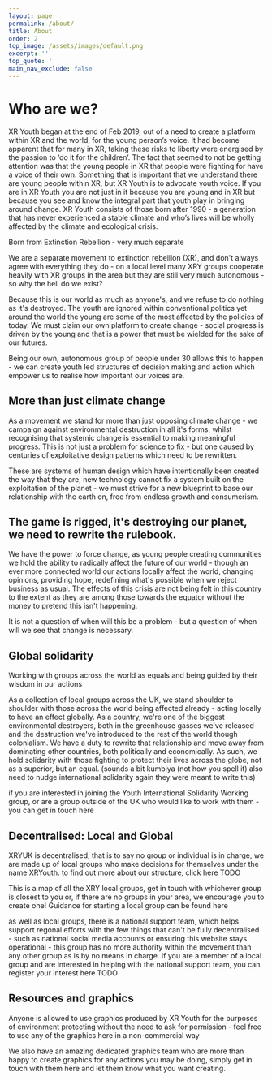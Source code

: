 ```yaml
---
layout: page
permalink: /about/
title: About
order: 2
top_image: /assets/images/default.png
excerpt: ''
top_quote: ''
main_nav_exclude: false
---
```


# Who are we?

XR Youth began at the end of Feb 2019, out of a need to create a platform within XR and the world, for the young person’s voice\. It had become apparent that for many in XR, taking these risks to liberty were energised by the passion to ‘do it for the children’\. The fact that seemed to not be getting attention was that the young people in XR that people were fighting for have a voice of their own\. Something that is important that we understand there are young people within XR, but XR Youth is to advocate youth voice\. If you are in XR Youth you are not just in it because you are young and in XR but because you see and know the integral part that youth play in bringing around change\. XR Youth consists of those born after 1990 \- a generation that has never experienced a stable climate and who’s lives will be wholly affected by the climate and ecological crisis\.

Born from Extinction Rebellion \- very much separate

We are a separate movement to extinction rebellion \(XR\), and don't always agree with everything they do \- on a local level many XRY groups cooperate heavily with XR groups in the area but they are still very much autonomous \- so why the hell do we exist?

Because this is our world as much as anyone's, and we refuse to do nothing as it's destroyed\. The youth are ignored within conventional politics yet around the world the young are some of the most affected by the policies of today\. We must claim our own platform to create change \- social progress is driven by the young and that is a power that must be wielded for the sake of our futures\.

Being our own, autonomous group of people under 30 allows this to happen \- we can create youth led structures of decision making and action which empower us to realise how important our voices are\.

## More than just climate change

As a movement we stand for more than just opposing climate change \- we campaign against environmental destruction in all it's forms, whilst recognising that systemic change is essential to making meaningful progress\. This is not just a problem for science to fix \- but one caused by centuries of exploitative design patterns which need to be rewritten\.

These are systems of human design which have intentionally been created the way that they are, new technology cannot fix a system built on the exploitation of the planet \- we must strive for a new blueprint to base our relationship with the earth on, free from endless growth and consumerism\.

## The game is rigged, it's destroying our planet, we need to rewrite the rulebook\.

We have the power to force change, as young people creating communities we hold the ability to radically affect the future of our world \- though an ever more connected world our actions locally affect the world, changing opinions, providing hope, redefining what's possible when we reject business as usual\. The effects of this crisis are not being felt in this country to the extent as they are among those towards the equator without the money to pretend this isn't happening\.

It is not a question of when will this be a problem \- but a question of when will we see that change is necessary\.

## Global solidarity

Working with groups across the world as equals and being guided by their wisdom in our actions

As a collection of local groups across the UK, we stand shoulder to shoulder with those across the world being affected already \- acting locally to have an effect globally\. As a country, we're one of the biggest environmental destroyers, both in the greenhouse gasses we've released and the destruction we've introduced to the rest of the world though colonialism\. We have a duty to rewrite that relationship and move away from dominating other countries, both politically and economically\. As such, we hold solidarity with those fighting to protect their lives across the globe, not as a superior, but an equal\. \(sounds a bit kumbiya \(not how you spell it\) also need to nudge international solidarity again they were meant to write this\)

if you are interested in joining the Youth International Solidarity Working group, or are a group outside of the UK who would like to work with them \- you can get in touch here

## Decentralised: Local and Global

XRYUK is decentralised, that is to say no group or individual is in charge, we are made up of local groups who make decisions for themselves under the name XRYouth\. to find out more about our structure, click here TODO

This is a map of all the XRY local groups, get in touch with whichever group is closest to you or, if there are no groups in your area, we encourage you to create one\! Guidance for starting a local group can be found here

as well as local groups, there is a national support team, which helps support regonal efforts with the few things that can't be fully decentralised \- such as national social media accounts or ensuring this website stays operational \- this group has no more authority within the movement than any other group as is by no means in charge\. If you are a member of a local group and are interested in helping with the national support team, you can register your interest here TODO

## Resources and graphics

Anyone is allowed to use graphics produced by XR Youth for the purposes of environment protecting without the need to ask for permission \- feel free to use any of the graphics here in a non\-commercial way

We also have an amazing dedicated graphics team who are more than happy to create graphics for any actions you may be doing, simply get in touch with them here and let them know what you want creating\.
